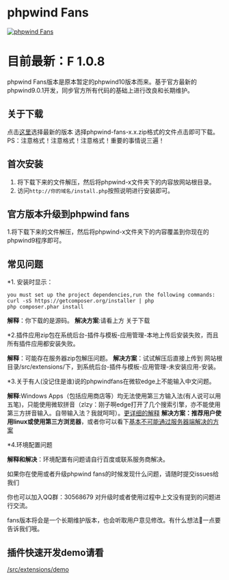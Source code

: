# phpwind Fans

[![phpwind Fans](https://pub.idqqimg.com/wpa/images/group.png)](//shang.qq.com/wpa/qunwpa?idkey=4bdc6869a010f9371c81047847960e9d89ce0585e23308a4f00f99ecb27c48f7)


# 目前最新：F 1.0.8
phpwind Fans版本是原本暂定的phpwind10版本而来。基于官方最新的phpwind9.0.1开发，同步官方所有代码的基础上进行改良和长期维护。
## 关于下载
点击[这里](https://github.com/medz/phpwind/releases)选择最新的版本
选择phpwind-fans-x.x.zip格式的文件点击即可下载。PS：注意格式！注意格式！注意格式！重要的事情说三遍！

## 首次安装
1. 将下载下来的文件解压，然后将phpwind-x文件夹下的内容放网站根目录。
2. 访问`http://你的域名/install.php`按照说明进行安装即可。

## 官方版本升级到phpwind fans
1.将下载下来的文件解压，然后将phpwind-x文件夹下的内容覆盖到你现在的phpwind9程序即可。
## 常见问题
*1. 安装时显示：
```
you must set up the project dependencies,run the following commands:
curl -sS https://getcomposer.org/installer | php
php composer.phar install
```
**解释**：你下载的是源码。
**解决方案**:请看上方 关于下载

*2.插件应用zip包在系统后台-插件与模板-应用管理-本地上传后安装失败，而且所有插件应用都安装失败。

**解释**：可能存在服务器zip包解压问题。
**解决方案**：试试解压后直接上传到 网站根目录/src/extensions/下，到系统后台-插件与模板-应用管理-未安装应用-安装。

*3.关于有人(没记住是谁)说的phpwindfans在微软edge上不能输入中文问题。

**解释**:Windows Apps（包括应用商店等）均无法使用第三方输入法(有人说可以用五笔)，只能使用微软拼音（zlzy：刚子啊edge打开了几个搜索引擎，亦不能使用第三方拼音输入。自带输入法？我就呵呵）。[更详细的解释](https://zhidao.baidu.com/question/428868938944151492.html)
**解决方案：推荐用户使用linux或使用第三方浏览器**，或者你可以看下[基本不可能通过服务器端解决的方案](https://zhidao.baidu.com/question/1370573023838300739.html)

*4.环境配置问题

**解释和解决**：环境配置有问题请自行百度或联系服务商解决。

如果你在使用或者升级phpwind fans的时候发现什么问题，请随时提交issues给我们

你也可以加入QQ群：30568679 对升级时或者使用过程中上文没有提到的问题进行交流。

fans版本将会是一个长期维护版本，也会听取用户意见修改。有什么想法👏一点要告诉我们哦。

## 插件快速开发demo请看
[/src/extensions/demo](https://github.com/medz/phpwind/tree/master/src/extensions/demo)
